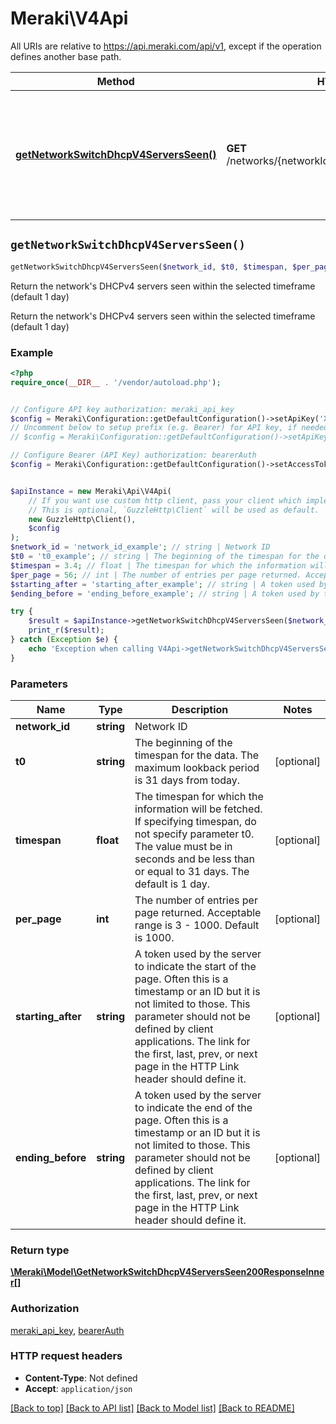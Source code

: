 # Meraki\V4Api

All URIs are relative to https://api.meraki.com/api/v1, except if the operation defines another base path.

| Method | HTTP request | Description |
| ------------- | ------------- | ------------- |
| [**getNetworkSwitchDhcpV4ServersSeen()**](V4Api.md#getNetworkSwitchDhcpV4ServersSeen) | **GET** /networks/{networkId}/switch/dhcp/v4/servers/seen | Return the network&#39;s DHCPv4 servers seen within the selected timeframe (default 1 day) |


## `getNetworkSwitchDhcpV4ServersSeen()`

```php
getNetworkSwitchDhcpV4ServersSeen($network_id, $t0, $timespan, $per_page, $starting_after, $ending_before): \Meraki\Model\GetNetworkSwitchDhcpV4ServersSeen200ResponseInner[]
```

Return the network's DHCPv4 servers seen within the selected timeframe (default 1 day)

Return the network's DHCPv4 servers seen within the selected timeframe (default 1 day)

### Example

```php
<?php
require_once(__DIR__ . '/vendor/autoload.php');


// Configure API key authorization: meraki_api_key
$config = Meraki\Configuration::getDefaultConfiguration()->setApiKey('X-Cisco-Meraki-API-Key', 'YOUR_API_KEY');
// Uncomment below to setup prefix (e.g. Bearer) for API key, if needed
// $config = Meraki\Configuration::getDefaultConfiguration()->setApiKeyPrefix('X-Cisco-Meraki-API-Key', 'Bearer');

// Configure Bearer (API Key) authorization: bearerAuth
$config = Meraki\Configuration::getDefaultConfiguration()->setAccessToken('YOUR_ACCESS_TOKEN');


$apiInstance = new Meraki\Api\V4Api(
    // If you want use custom http client, pass your client which implements `GuzzleHttp\ClientInterface`.
    // This is optional, `GuzzleHttp\Client` will be used as default.
    new GuzzleHttp\Client(),
    $config
);
$network_id = 'network_id_example'; // string | Network ID
$t0 = 't0_example'; // string | The beginning of the timespan for the data. The maximum lookback period is 31 days from today.
$timespan = 3.4; // float | The timespan for which the information will be fetched. If specifying timespan, do not specify parameter t0. The value must be in seconds and be less than or equal to 31 days. The default is 1 day.
$per_page = 56; // int | The number of entries per page returned. Acceptable range is 3 - 1000. Default is 1000.
$starting_after = 'starting_after_example'; // string | A token used by the server to indicate the start of the page. Often this is a timestamp or an ID but it is not limited to those. This parameter should not be defined by client applications. The link for the first, last, prev, or next page in the HTTP Link header should define it.
$ending_before = 'ending_before_example'; // string | A token used by the server to indicate the end of the page. Often this is a timestamp or an ID but it is not limited to those. This parameter should not be defined by client applications. The link for the first, last, prev, or next page in the HTTP Link header should define it.

try {
    $result = $apiInstance->getNetworkSwitchDhcpV4ServersSeen($network_id, $t0, $timespan, $per_page, $starting_after, $ending_before);
    print_r($result);
} catch (Exception $e) {
    echo 'Exception when calling V4Api->getNetworkSwitchDhcpV4ServersSeen: ', $e->getMessage(), PHP_EOL;
}
```

### Parameters

| Name | Type | Description  | Notes |
| ------------- | ------------- | ------------- | ------------- |
| **network_id** | **string**| Network ID | |
| **t0** | **string**| The beginning of the timespan for the data. The maximum lookback period is 31 days from today. | [optional] |
| **timespan** | **float**| The timespan for which the information will be fetched. If specifying timespan, do not specify parameter t0. The value must be in seconds and be less than or equal to 31 days. The default is 1 day. | [optional] |
| **per_page** | **int**| The number of entries per page returned. Acceptable range is 3 - 1000. Default is 1000. | [optional] |
| **starting_after** | **string**| A token used by the server to indicate the start of the page. Often this is a timestamp or an ID but it is not limited to those. This parameter should not be defined by client applications. The link for the first, last, prev, or next page in the HTTP Link header should define it. | [optional] |
| **ending_before** | **string**| A token used by the server to indicate the end of the page. Often this is a timestamp or an ID but it is not limited to those. This parameter should not be defined by client applications. The link for the first, last, prev, or next page in the HTTP Link header should define it. | [optional] |

### Return type

[**\Meraki\Model\GetNetworkSwitchDhcpV4ServersSeen200ResponseInner[]**](../Model/GetNetworkSwitchDhcpV4ServersSeen200ResponseInner.md)

### Authorization

[meraki_api_key](../../README.md#meraki_api_key), [bearerAuth](../../README.md#bearerAuth)

### HTTP request headers

- **Content-Type**: Not defined
- **Accept**: `application/json`

[[Back to top]](#) [[Back to API list]](../../README.md#endpoints)
[[Back to Model list]](../../README.md#models)
[[Back to README]](../../README.md)
